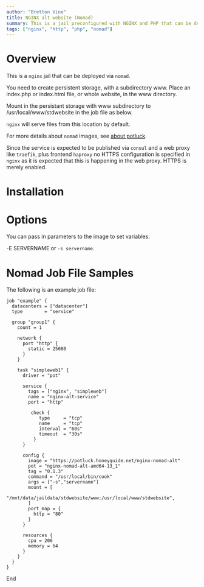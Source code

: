 ```yaml
---
author: "Bretton Vine"
title: NGINX alt website (Nomad)
summary: This is a jail preconfigured with NGINX and PHP that can be deployed via nomad.
tags: ["nginx", "http", "php", "nomad"]
---
```


# Overview

This is a ```nginx``` jail that can be deployed via ```nomad```.

You need to create persistent storage, with a subdirectory www. Place an index.php or index.html file, or whole website, in the www directory.

Mount in the persistant storage with www subdirectory to /usr/local/www/stdwebsite in the job file as below.

```nginx``` will serve files from this location by default.

For more details about ```nomad``` images, see [about potluck](https://potluck.honeyguide.net/micro/about-potluck/).

Since the service is expected to be published via ```consul``` and a web proxy like ```traefik```, plus frontend ```haproxy``` no HTTPS configuration is specified in ```nginx``` as it is expected that this is happening in the web proxy. HTTPS is merely enabled.

# Installation

# Options
You can pass in parameters to the image to set variables.

-E SERVERNAME or `-s servername`.

# Nomad Job File Samples

The following is an example job file:

```
job "example" {
  datacenters = ["datacenter"]
  type        = "service"

  group "group1" {
    count = 1

    network {
      port "http" {
        static = 25080
      }
    }

    task "simpleweb1" {
      driver = "pot"

      service {
        tags = ["nginx", "simpleweb"]
        name = "nginx-alt-service"
        port = "http"

         check {
            type     = "tcp"
            name     = "tcp"
            interval = "60s"
            timeout  = "30s"
          }
      }

      config {
        image = "https://potluck.honeyguide.net/nginx-nomad-alt"
        pot = "nginx-nomad-alt-amd64-13_1"
        tag = "0.1.3"
        command = "/usr/local/bin/cook"
        args = ["-s","servername"]
        mount = [
          "/mnt/data/jaildata/stdwebsite/www:/usr/local/www/stdwebsite",
        ]
        port_map = {
          http = "80"
        }
      }

      resources {
        cpu = 200
        memory = 64
      }
    }
  }
}
```

End